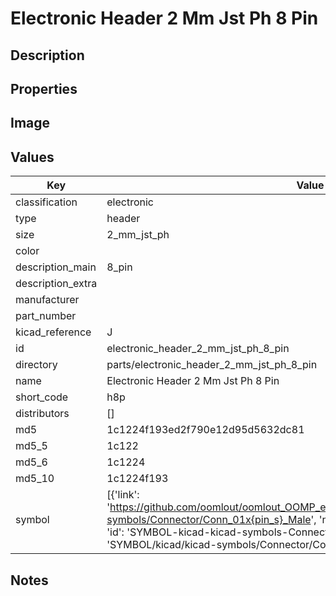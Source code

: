 # Electronic Header 2 Mm Jst Ph 8 Pin

## Description

## Properties


## Image


## Values

| Key | Value |
| --- | --- |
| classification | electronic |
| type | header |
| size | 2_mm_jst_ph |
| color |  |
| description_main | 8_pin |
| description_extra |  |
| manufacturer |  |
| part_number |  |
| kicad_reference | J |
| id | electronic_header_2_mm_jst_ph_8_pin |
| directory | parts/electronic_header_2_mm_jst_ph_8_pin |
| name | Electronic Header 2 Mm Jst Ph 8 Pin |
| short_code | h8p |
| distributors | [] |
| md5 | 1c1224f193ed2f790e12d95d5632dc81 |
| md5_5 | 1c122 |
| md5_6 | 1c1224 |
| md5_10 | 1c1224f193 |
| symbol | [{'link': 'https://github.com/oomlout/oomlout_OOMP_eda_V2/tree/main/SYMBOL/kicad/kicad-symbols/Connector/Conn_01x{pin_s}_Male', 'name': 'Connector : Conn_01x08_Male', 'id': 'SYMBOL-kicad-kicad-symbols-Connector-Conn_01x08_Male', 'directory': 'SYMBOL/kicad/kicad-symbols/Connector/Conn_01x08_Male/'}] |

## Notes

